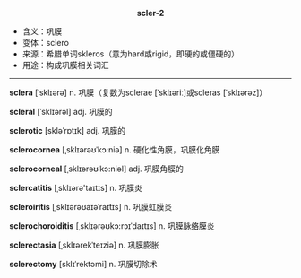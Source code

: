 
**<center>scler-2</center>**

- <span class="definition">含义：巩膜</span>
- <span class="definition">变体：sclero</span>
- <span class="definition">来源：希腊单词skleros（意为hard或rigid，即硬的或僵硬的）</span>
- <span class="definition">用途：构成巩膜相关词汇</span>

---

<span class="vocabulary">**sclera**</span> [ˈsklɪərə] n. 巩膜（复数为sclerae [ˈsklɪəriː]或scleras [ˈsklɪərəz]）

<span class="vocabulary">**scleral**</span> [ˈsklɪərəl] adj. 巩膜的

<span class="vocabulary">**sclerotic**</span> [skləˈrɒtɪk] adj. 巩膜的

<span class="vocabulary">**sclerocornea**</span> [ˌsklɪərəʊˈkɔ:niə] n. 硬化性角膜，巩膜化角膜

<span class="vocabulary">**sclerocorneal**</span> [ˌsklɪərəʊˈkɔ:niəl] adj. 巩膜角膜的

<span class="vocabulary">**sclercatitis**</span> [ˌsklɪərə'taɪtɪs] n. 巩膜炎

<span class="vocabulary">**scleroiritis**</span> [ˌsklɪərəʊaɪəˈraɪtɪs] n. 巩膜虹膜炎

<span class="vocabulary">**sclerochoroiditis**</span> [ˌsklɪərəʊkɔ:rɔɪˈdaɪtɪs] n. 巩膜脉络膜炎

<span class="vocabulary">**sclerectasia**</span> [ˌsklɪərekˈteɪziə] n. 巩膜膨胀

<span class="vocabulary">**sclerectomy**</span> [sklɪˈrektəmi] n. 巩膜切除术
